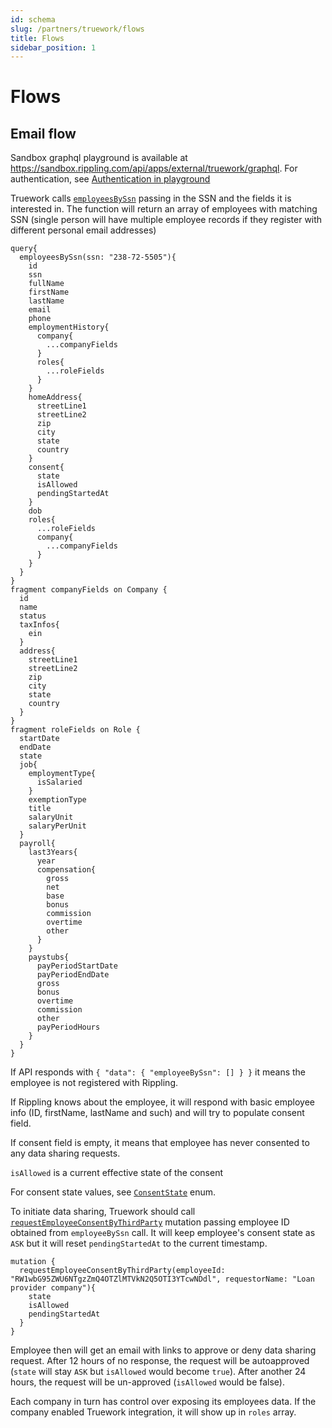```yaml
---
id: schema
slug: /partners/truework/flows
title: Flows
sidebar_position: 1
---
```


# Flows

## Email flow

Sandbox graphql playground is available at https://sandbox.rippling.com/api/apps/external/truework/graphql. For authentication, see [Authentication in playground](../../intro#authentication-in-playground)

Truework calls [`employeesBySsn`](/docs/partners/truework/queries/employees-by-ssn) passing in the SSN and the fields it is interested in. The function will return an array of employees with matching SSN (single person will have multiple employee records if they register with different personal email addresses)

```
query{
  employeesBySsn(ssn: "238-72-5505"){
    id
    ssn
    fullName
    firstName
    lastName
    email
    phone
    employmentHistory{
      company{
        ...companyFields
      }
      roles{
        ...roleFields
      }
    }
    homeAddress{
      streetLine1
      streetLine2
      zip
      city
      state
      country
    }
    consent{
      state
      isAllowed
      pendingStartedAt
    }
    dob
    roles{
      ...roleFields
      company{
        ...companyFields
      }
    }
  }
}
fragment companyFields on Company {
  id
  name
  status
  taxInfos{
    ein
  }
  address{
  	streetLine1
  	streetLine2
  	zip
  	city
  	state
  	country
  }
}
fragment roleFields on Role {
  startDate
  endDate
  state
  job{
    employmentType{
      isSalaried
    }
  	exemptionType
    title
    salaryUnit
    salaryPerUnit
  }
  payroll{
    last3Years{
      year
      compensation{
        gross
        net
        base
        bonus
        commission
        overtime
        other
      }
    }
    paystubs{
      payPeriodStartDate
      payPeriodEndDate
      gross
      bonus
      overtime
      commission
      other
      payPeriodHours
    }
  }
}
```


If API responds with ```{
  "data": {
    "employeeBySsn": []
  }
}``` it means the employee is not registered with Rippling.

If Rippling knows about the employee, it will respond with basic employee info (ID, firstName, lastName and such) and will try to populate consent field.

If consent field is empty, it means that employee has never consented to any data sharing requests.

`isAllowed` is a current effective state of the consent 

For consent state values, see [`ConsentState`](/docs/partners/truework/enums/consent-state) enum.

To initiate data sharing, Truework should call 
[`requestEmployeeConsentByThirdParty`](/docs/partners/truework/mutations/request-employee-consent-by-third-party) mutation passing employee ID obtained from `employeeBySsn` call. It will keep employee's consent state as `ASK` but it will reset `pendingStartedAt` to the current timestamp.
```
mutation {
  requestEmployeeConsentByThirdParty(employeeId: "RW1wbG95ZWU6NTgzZmQ4OTZlMTVkN2Q5OTI3YTcwNDdl", requestorName: "Loan provider company"){
    state
    isAllowed
    pendingStartedAt
  }
}
```

Employee then will get an email with links to approve or deny data sharing request. After 12 hours of no response, the request will be autoapproved (`state` will stay  `ASK` but `isAllowed` would become `true`). After another 24 hours, the request will be un-approved (`isAllowed` would be false).


Each company in turn has control over exposing its employees data. If the company enabled Truework integration, it will show up in `roles` array.

